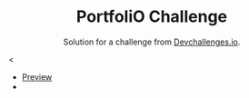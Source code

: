 <!-- Please update value in the {}  -->

<h1 align="center">PortfoliO Challenge</h1>

<div align="center">
   Solution for a challenge from  <a href="http://devchallenges.io" target="_blank">Devchallenges.io</a>.
</div>

<

-  [Preview](https://shahshan20.github.io/portfolio-master/index.html)
-
